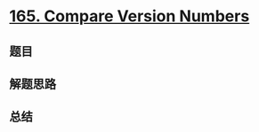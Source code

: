# [165. Compare Version Numbers](https://leetcode.com/problems/compare-version-numbers/)

## 题目


## 解题思路


## 总结


